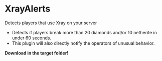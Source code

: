 # XrayAlerts
Detects players that use Xray on your server

* Detects if players break more than 20 diamonds and/or 10 netherite in under 60 seconds.
* This plugin will also directly notify the operators of unusual behavior.

<b>Download in the target folder!</b>
